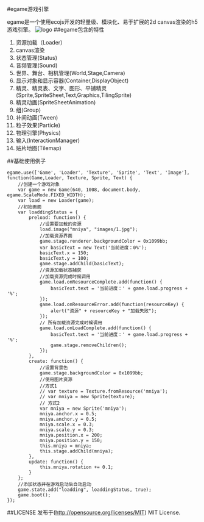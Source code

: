 #egame游戏引擎

egame是一个使用ecojs开发的轻量级、模块化、易于扩展的2d canvas渲染的h5游戏引擎。
![logo](https://github.com/ecoone/egame/blob/master/demo/images/egame-logo.png)
##egame包含的特性
1.  资源加载（Loader）
2.  canvas渲染
3.  状态管理(Status)
4.  音频管理(Sound)
5.  世界、舞台、相机管理(World,Stage,Camera)
6.  显示对象和显示容器(Container,DisplayObject)
7.  精灵、精灵表、文字、图形、平铺精灵(Sprite,SpriteSheet,Text,Graphics,TilingSprite)
8.  精灵动画(SpriteSheetAnimation)
9.  组(Group)
10. 补间动画(Tween)
11. 粒子效果(Particle)
12. 物理引擎(Physics)
13. 输入(InteractionManager)
14. 贴片地图(Tilemap)

##基础使用例子
```
egame.use(['Game', 'Loader', 'Texture', 'Sprite', 'Text', 'Image'], function(Game,Loader, Texture, Sprite, Text) {
	//创建一个游戏对象
	var game = new Game(640, 1008, document.body, egame.ScaleMode.FIXED_WIDTH);
	var load = new Loader(game);
	//初始画面
	var loaddingStatus = {
		preload: function() {
			//设置要加载的资源
			load.image("mniya", "images/1.jpg");
			//加载资源界面
			game.stage.renderer.backgroundColor = 0x1099bb;
			var basicText = new Text('当前进度：0%');
			basicText.x = 150;
			basicText.y = 100;
			game.stage.addChild(basicText);
			//资源加载状态捕获
			//加载资源完成时候调用
			game.load.onResourceComplete.add(function() {
				basicText.text = '当前进度：' + game.load.progress + '%';
			});
			game.load.onResourceError.add(function(resourceKey) {
				alert("资源" + resourceKey + "加载失败");
			});
			// 所有加载资源完成时候调用
			game.load.onLoadComplete.add(function() {
				basicText.text = '当前进度：' + game.load.progress + '%';
				game.stage.removeChildren();
			});
		},
		create: function() {
			//设置背景色
			game.stage.backgroundColor = 0x1099bb;
			//使用图片资源
			//方式1
			// var texture = Texture.fromResource('mniya');
			// var mniya = new Sprite(texture);
			// 方式2
			var mniya = new Sprite('mniya');
			mniya.anchor.x = 0.5;
			mniya.anchor.y = 0.5;
			mniya.scale.x = 0.3;
			mniya.scale.y = 0.3;
			mniya.position.x = 200;
			mniya.position.y = 150;
			this.mniya = mniya;
			this.stage.addChild(mniya);
		},
		update: function() {
			this.mniya.rotation += 0.1;
		}
	};
	//添加状态并在游戏启动后自动启动
	game.state.add("loadding", loaddingStatus, true);
	game.boot();
});
```

##LICENSE
发布于(http://opensource.org/licenses/MIT) MIT License.



